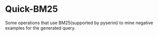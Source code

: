 # Quick-BM25

Some operations that use BM25(supported by pyserini) to mine negative examples for the generated query.
